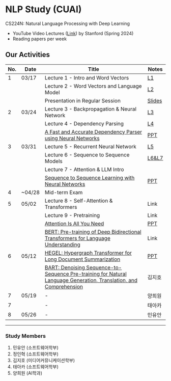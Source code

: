 # NLP Study (CUAI)
CS224N: Natural Language Processing with Deep Learning

- YouTube Video Lectures ([Link](https://youtube.com/playlist?list=PLoROMvodv4rOaMFbaqxPDoLWjDaRAdP9D&si=r8djSieatiCCatQV)) by Stanford (Spring 2024)
- Reading papers per week

## Our Activities

| No.  | Date        | Title                          | Notes                          |
|------|-------------|--------------------------------|--------------------------------|
| 1    | 03/17 | Lecture 1 - Intro and Word Vectors         | [L1](https://shorturl.at/ADy2y) |
|      |       | Lecture 2 - Word Vectors and Language Model| [L2](https://shorturl.at/Lgzi8) |
|      |       | Presentation in Regular Session            | [Slides](https://shorturl.at/OwxX8)|
| 2    | 03/24 | Lecture 3 - Backpropagation & Neural Network | [L3](https://shorturl.at/t2CWH) |
|      |       | Lecture 4 - Dependency Parsing |[L4](https://shorturl.at/mC5qH) |
|      |       | [A Fast and Accurate Dependency Parser using Neural Networks](https://shorturl.at/h65Vi) | [PPT](https://shorturl.at/xtpUV) |
| 3    | 03/31 | Lecture 5 - Recurrent Neural Network | [L5](https://shorturl.at/6jVBc) |
|      |       | Lecture 6 - Sequence to Sequence Models | [L6&L7](https://shorturl.at/Yt8hP) |
|      |       | Lecture 7 - Attention & LLM Intro |  |
|      |       | [Sequence to Sequence Learning with Neural Networks](https://shorturl.at/84JB0) | [PPT](https://shorturl.at/nd9y5) |
| 4    | ~04/28 | Mid-term Exam  |                |
| 5    | 05/02 | Lecture 8 - Self-Attention & Transformers | Link |
|      |       | Lecture 9 - Pretraining | Link |
|      |       | [Attention Is All You Need](https://shorturl.at/wyOFy) | [PPT](https://shorturl.at/FQwmK) |
|      |       | [BERT: Pre-training of Deep Bidirectional Transformers for Language Understanding](https://rb.gy/k56507) | Link |
| 6    | 05/12 | [HEGEL: Hypergraph Transformer for Long Document Summarization](https://aclanthology.org/2022.emnlp-main.692.pdf)  | [PPT](https://github.com/hak3601/NLP-CS224n/blob/main/pdf/HEGEL_Hypergraph%20Transformer%20for%20Long%20Document%20Summarization%20presentation.pdf)|
|      |       | [BART: Denoising Sequence-to-Sequence Pre-training for Natural Language Generation, Translation, and Comprehension](https://arxiv.org/pdf/1910.13461) | 김지호 |
| 7    | 05/19 | -  | 양희원 |
| 7    |       | -  | 태아카 |
| 8    | 05/26 | -  | 민유안 |

---
### Study Members
1. 민유안	(소프트웨어학부)	
2. 정인혁	(소프트웨어학부)
3. 김지호	(미디어커뮤니케이션학부)	
4. 태아카	(소프트웨어학부)
5. 양희원	(AI학과)	
